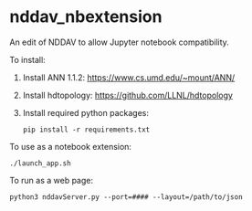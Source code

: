 nddav_nbextension
===============================

An edit of NDDAV to allow Jupyter notebook compatibility.

To install:

1. Install ANN 1.1.2: https://www.cs.umd.edu/~mount/ANN/
2. Install hdtopology: https://github.com/LLNL/hdtopology
3. Install required python packages:

    
    ```pip install -r requirements.txt```

To use as a notebook extension:

    ./launch_app.sh

To run as a web page:

    python3 nddavServer.py --port=#### --layout=/path/to/json


